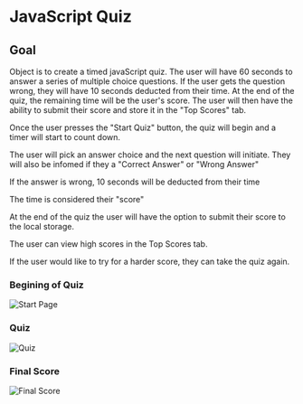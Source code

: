 # JavaScript Quiz

## Goal
Object is to create a timed javaScript quiz. The user will have 60 seconds to answer a series of multiple choice questions. If the user gets the question wrong, they will have 10 seconds deducted from their time. At the end of the quiz, the remaining time will be the user's score. The user will then have the ability to submit their score and store it in the "Top Scores" tab. 


 Once the user presses the "Start Quiz" button, the quiz will begin and a timer will start to count down. 

 The user will pick an answer choice and the next question will initiate. They will also be infomed if they a "Correct Answer" or "Wrong Answer"

 If the answer is wrong, 10 seconds will be deducted from their time

The time is considered their "score"

At the end of the quiz the user will have the option to submit their score to the local storage. 

The user can view high scores in the Top Scores tab.

If the user would like to try for a harder score, they can take the quiz again.

### Begining of Quiz
![Start Page](./assets/image1.png)

### Quiz

![Quiz](./assets/image2.png)

### Final Score
![Final Score](./assets/image3.png)



